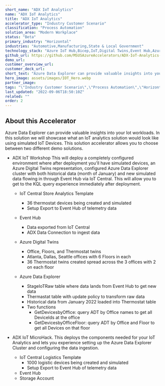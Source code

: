 ```yaml
---
short_name: "ADX IoT Analytics"
name: "ADX IoT Analytics"
title: "ADX IoT Analytics"
accelerator_type: "Industry Customer Scenario"
classification: "Process Automation"
solution_area: "Modern Workplace"
status: "Beta"
primary_industry: "Horizontal"
industries: "Automotive,Manufacturing,State & Local Government"
technology_stack: "Azure IoT Hub,Bicep,IoT,Digital Twins,Event Hub,Azure Data Explorer"
github_url: https://github.com/MSUSAzureAccelerators/ADX-IoT-Analytics-Solution-Accelerator
demo_url: 
customer_overview_url: 
customer_deck_url: 
short_text: "Azure Data Explorer can provide valuable insights into your IoT workloads"
hero_image: assets/images/IOT_Hero.webp
partner_image: 
tags: "\"Industry Customer Scenario\",\"Process Automation\",\"Horizontal\",\"Automotive\",\"Manufacturing\",\"State & Local Government\",\"Azure IoT Hub\",\"Bicep\",\"IoT\",\"Digital Twins\",\"Event Hub\",\"Azure Data Explorer\",\"Modern Workplace\",\"Beta\""
last_updated: "2022-09-06T18:50:10Z"
related: ""
order: 2
---
```

## About this Accelerator

Azure Data Explorer can provide valuable insights into your Iot workloads. In this solution we will showcase what an IoT analytics solution would look like using simulated IoT Devices. This solution accelerator allows you to choose between two different demo solutions.

* ADX IoT Workshop This will deploy a completely configured environment where after deployment you'll have simulated devices, an Azure Digital Twins representation, configured Azure Data Explorer cluster with both historical data (month of January) and new simulated data flowing in through Event Hub via IoT Central. This will allow you to get to the KQL query experience immediately after deployment.
  * IoT Central Store Analytics Template
    * 36 thermostat devices being created and simulated
    * Setup Export to Event Hub of telemetry data

  * Event Hub
    * Data exported from IoT Central
    * ADX Data Connection to ingest data

  * Azure Digital Twins
    * Office, Floors, and Thermostat twins
    * Atlanta, Dallas, Seattle offices with 6 Floors in each
    * 36 Thermostat twins created spread across the 3 offices with 2 on each floor

  * Azure Data Explorer
    * StageIoTRaw table where data lands from Event Hub to get new data
    * Thermastat table with update policy to transform raw data
    * Historical data from January 2022 loaded into Thermostat table
    * Two functions
      * GetDevicesbyOffice: query ADT by Office names to get all DeviceIds at the office
      * GetDevicesbyOfficeFloor: query ADT by Office and Floor to get all Devices on that floor

* ADX IoT MicroHack. This deploys the components needed for your IoT Analytics and lets you experience setting up the Azure Data Explorer Cluster and configuring the data ingestion.

  * IoT Central Logistics Template
    * 1000 logistic devices being created and simulated
    * Setup Export to Event Hub of telemetry data
  * Event Hub
  * Storage Account